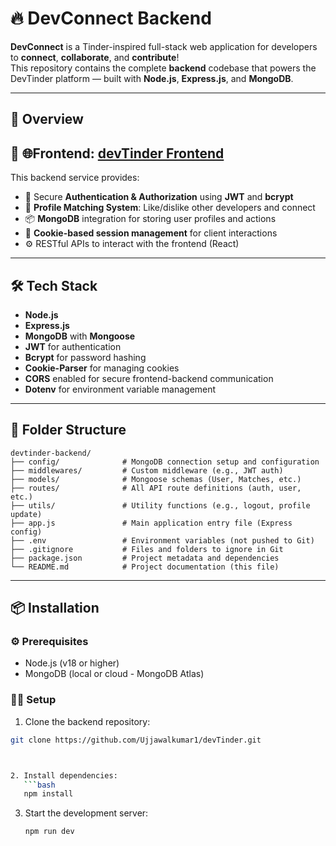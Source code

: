 # 🔥 DevConnect Backend

**DevConnect** is a Tinder-inspired full-stack web application for developers to **connect**, **collaborate**, and **contribute**!  
This repository contains the complete **backend** codebase that powers the DevTinder platform — built with **Node.js**, **Express.js**, and **MongoDB**.

---

## 🚀 Overview



## 🔗 **🌐Frontend:** [devTinder Frontend](https://github.com/Ujjawalkumar1/devTinder-web.git)

This backend service provides:

- 🔐 Secure **Authentication & Authorization** using **JWT** and **bcrypt**
- 🧠 **Profile Matching System**: Like/dislike other developers and connect
- 📦 **MongoDB** integration for storing user profiles and actions
- 🍪 **Cookie-based session management** for client interactions
- ⚙️ RESTful APIs to interact with the frontend (React)

---

## 🛠️ Tech Stack

- **Node.js**
- **Express.js**
- **MongoDB** with **Mongoose**
- **JWT** for authentication
- **Bcrypt** for password hashing
- **Cookie-Parser** for managing cookies
- **CORS** enabled for secure frontend-backend communication
- **Dotenv** for environment variable management

---
## 📁 Folder Structure

```
devtinder-backend/
├── config/              # MongoDB connection setup and configuration
├── middlewares/         # Custom middleware (e.g., JWT auth)
├── models/              # Mongoose schemas (User, Matches, etc.)
├── routes/              # All API route definitions (auth, user, etc.)
├── utils/               # Utility functions (e.g., logout, profile update)
├── app.js               # Main application entry file (Express config)
├── .env                 # Environment variables (not pushed to Git)
├── .gitignore           # Files and folders to ignore in Git
├── package.json         # Project metadata and dependencies
└── README.md            # Project documentation (this file)
```




---

## 📦 Installation

### ⚙️ Prerequisites

- Node.js (v18 or higher)
- MongoDB (local or cloud - MongoDB Atlas)

### 🧑‍💻 Setup

1. Clone the backend repository:

```bash
git clone https://github.com/Ujjawalkumar1/devTinder.git



2. Install dependencies:
   ```bash
   npm install
   ```

3. Start the development server:
   ```bash
   npm run dev
   ```





